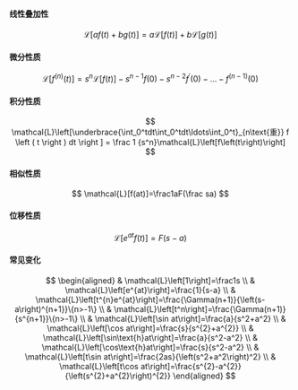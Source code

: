 #### 线性叠加性
$$
	\mathcal{L}\left[af\left(t\right)+bg\left(t\right)\right]=
	a\mathcal{L}\left[f\left(t\right)\right]+b\mathcal{L}\left[g\left(t\right)\right]
$$

#### 微分性质
$$
\mathcal{L}\left[f^{(n)}\left(t\right)\right]=
	s^{n}\mathcal{L}\left[f\left(t\right)\right]-s^{n-1}f\left(0\right)-s^{n-2}f^{\prime}\left(0\right)-\ldots-f^{(n-1)}\left(0\right)
$$

#### 积分性质
$$
\mathcal{L}\left[\underbrace{\int_0^tdt\int_0^tdt\ldots\int_0^t}_{n\text{重}} f \left ( t \right ) dt \right ]
	= \frac 1 {s^n}\mathcal{L}\left[f\left(t\right)\right]
$$

#### 相似性质
$$
\mathcal{L}[f(at)]=\frac1aF(\frac sa)
$$

#### 位移性质
$$
\mathcal{L}[e^{at}f(t)]=F(s-a)
$$



#### 常见变化
$$
\begin{aligned}
		 & \mathcal{L}\left[1\right]=\frac1s                                                      \\
		 & \mathcal{L}\left[e^{at}\right]=\frac{1}{s-a}                                           \\
		 & \mathcal{L}\left[t^{n}e^{at}\right]=\frac{\Gamma(n+1)}{\left(s-a\right)^{n+1}}\{n>-1\} \\
		 & \mathcal{L}\left[t^n\right]=\frac{\Gamma(n+1)}{s^{n+1}}\{n>-1\}                        \\
		 & \mathcal{L}\left[\sin at\right]=\frac{a}{s^2+a^2}                                      \\
		 & \mathcal{L}\left[\cos at\right]=\frac{s}{s^{2}+a^{2}}                                  \\
		 & \mathcal{L}\left[\sin\text{h}at\right]=\frac{a}{s^2-a^2}                               \\
		 & \mathcal{L}\left[\cos\text{h}at\right]=\frac{s}{s^2-a^2}                               \\
		 & \mathcal{L}\left[t\sin at\right]=\frac{2as}{\left(s^2+a^2\right)^2}                    \\
		 & \mathcal{L}\left[t\cos at\right]=\frac{s^{2}-a^{2}}{\left(s^{2}+a^{2}\right)^{2}}
	\end{aligned}
$$